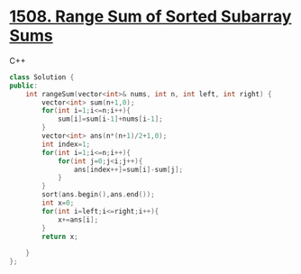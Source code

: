# [1508. Range Sum of Sorted Subarray Sums](https://leetcode-cn.com/problems/range-sum-of-sorted-subarray-sums/)

C++

```c++
class Solution {
public:
    int rangeSum(vector<int>& nums, int n, int left, int right) {
        vector<int> sum(n+1,0);
        for(int i=1;i<=n;i++){
            sum[i]=sum[i-1]+nums[i-1];
        }
        vector<int> ans(n*(n+1)/2+1,0);
        int index=1;
        for(int i=1;i<=n;i++){
            for(int j=0;j<i;j++){
                ans[index++]=sum[i]-sum[j];
            }
        }
        sort(ans.begin(),ans.end());
        int x=0;
        for(int i=left;i<=right;i++){
            x+=ans[i];
        }
        return x;
        
    }
};
```

